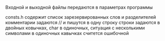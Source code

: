 Входной и выходной файлы передаются в параметрах программы

consts.h содержит список зарезервированных слов и разделителей
комментарии задаются // и пишутся в одну строку
строки задаются в двойных ковычках, char в одиночных, ситуация с несколькими символами в одиночных кавычках считется ошибочной
